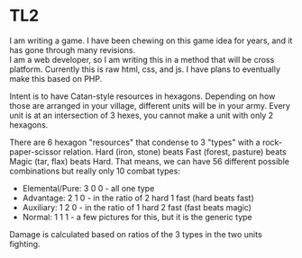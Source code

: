 # TL2
I am writing a game.  I have been chewing on this game idea for years, and it has gone through many revisions.  
I am a web developer, so I am writing this in a method that will be cross platform.
Currently this is raw html, css, and js.  I have plans to eventually make this based on PHP.

Intent is to have Catan-style resources in hexagons.  Depending on how those are arranged in your village, different units will be in your army.  Every unit is at an intersection of 3 hexes, you cannot make a unit with only 2 hexagons.

There are 6 hexagon "resources" that condense to 3 "types" with a rock-paper-scissor relation.  Hard (iron, stone) beats Fast (forest, pasture) beats Magic (tar, flax) beats Hard.
That means, we can have 56 different possible combinations but really only 10 combat types:

- Elemental/Pure: 3 0 0  - all one type
- Advantage: 2 1 0 - in the ratio of 2 hard 1 fast (hard beats fast)
- Auxiliary: 1 2 0 - in the ratio of 1 hard 2 fast (fast beats magic)
- Normal: 1 1 1 - a few pictures for this, but it is the generic type

Damage is calculated based on ratios of the 3 types in the two units fighting.

